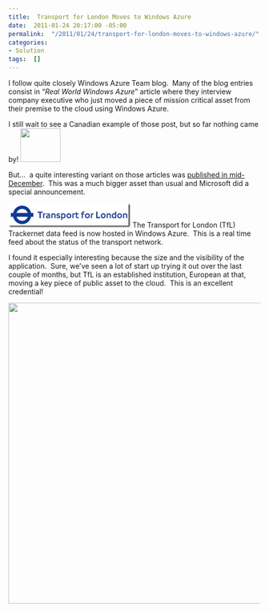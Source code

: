 ```yaml
---
title:  Transport for London Moves to Windows Azure
date:  2011-01-24 20:17:00 -05:00
permalink:  "/2011/01/24/transport-for-london-moves-to-windows-azure/"
categories:
- Solution
tags:  []
---
```

<p>I follow quite closely Windows Azure Team blog.&#160; Many of the blog entries consist in “<em>Real World Windows Azure</em>” article where they interview company executive who just moved a piece of mission critical asset from their premise to the cloud using Windows Azure.</p>  <p>I still wait to see a Canadian example of those post, but so far nothing came by! <img src="http://www.pixelperfectdigital.com/free_stock_photos/data/569/medium/1137686487-2633.jpg" width="80" height="67" /></p>  <p>But…&#160; a quite interesting variant on those articles was <a href="http://blogs.msdn.com/b/windowsazure/archive/2010/12/13/transport-for-london-moves-to-windows-azure.aspx">published in mid-December</a>.&#160; This was a much bigger asset than usual and Microsoft did a special announcement.</p>  <p><a href="assets/2011/1/transport-for-london-moves-to-windows-azure/image.png"><img style="border-bottom:0;border-left:0;display:inline;border-top:0;border-right:0;" title="image" border="0" alt="image" src="assets/2011/1/transport-for-london-moves-to-windows-azure/image_thumb.png" width="244" height="49" /></a> The Transport for London (TfL) Trackernet data feed is now hosted in Windows Azure.&#160; This is a real time feed about the status of the transport network.</p>  <p>I found it especially interesting because the size and the visibility of the application.&#160; Sure, we’ve seen a lot of start up trying it out over the last couple of months, but TfL is an established institution, European at that, moving a key piece of public asset to the cloud.&#160; This is an excellent credential!</p>  <p><img src="http://www.michaeltaylor.ca/london/va100-mt.jpg" width="900" height="600" /></p>